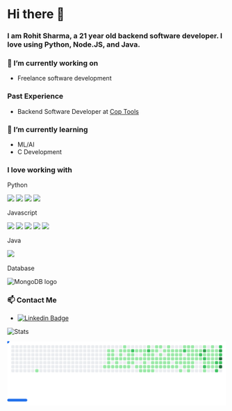# Hi there 👋
### I am Rohit Sharma, a 21 year old backend software developer. I love using Python, Node.JS, and Java.



### 🔭 I’m currently working on
* Freelance software development

### Past Experience
* Backend Software Developer at [Cop Tools](https://cop.tools/)

### 🌱 I’m currently learning
* ML/AI
* C Development

### I love working with
Python

<img src="https://img.shields.io/badge/Python-282C34?logo=python" height="25" /> <img src="https://img.shields.io/badge/Flask-282C34?logo=flask" height="25" /> <img src="https://img.shields.io/badge/Pandas-282C34?logo=pandas" height="25" /> <img src="https://img.shields.io/badge/Selenium-282C34?logo=selenium" height="25" />

Javascript

<img src="https://img.shields.io/badge/JavaScript-282C34?logo=javascript" height="25" /> <img src="https://img.shields.io/badge/NodeJS-282C34?logo=node.js" height="25" /> <img src="https://img.shields.io/badge/ExpressJS-282C34?logo=express" height="25" /> <img src="https://img.shields.io/badge/ElectronJS-282C34?logo=electron" height="25" /> <img src="https://img.shields.io/badge/Puppeteer-282C34?logo=puppeteer" height="25" />

Java

<img src="https://img.shields.io/badge/Java-282C34?logo=java" height="25" />


Database

<img src="https://img.shields.io/badge/MongoDB-282C34?logo=mongodb&logoColor=47A248" alt="MongoDB logo" title="MongoDB" height="25" />

### 📫 Contact Me
* [![Linkedin Badge](https://img.shields.io/badge/-rsharmadev-blue?style=flat-square&logo=Linkedin&logoColor=white&link=https://www.linkedin.com/in/rsharmadev/)](https://www.linkedin.com/in/rsharmadev/)

![Stats](https://github-readme-stats.vercel.app/api?username=rsharmadev&show_icons=true)


<picture>
  <source
    media="(prefers-color-scheme: dark)"
    srcset="https://github.com/rsharmadev/rsharmadev/blob/github-breakout/images/breakout-dark.svg"
  />
  <source
    media="(prefers-color-scheme: light)"
    srcset="https://github.com/rsharmadev/rsharmadev/blob/github-breakout/images/breakout-light.svg"
  />
  <img alt="Breakout Game" src="https://github.com/rsharmadev/rsharmadev/blob/github-breakout/images/breakout-light.svg" />
</picture>
